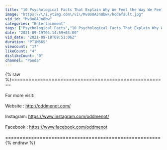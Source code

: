 ```yaml
---
title: "10 Psychological Facts That Explain Why We Feel the Way We Feel"
image: "https:\/\/i.ytimg.com\/vi\/Mv8o8AJn8bw\/hqdefault.jpg"
vid_id: "Mv8o8AJn8bw"
categories: "Entertainment"
tags: ["Psychological Facts","10 Psychological Facts That Explain Why We Feel the Way We Feel","Why We Feel the Way We Feel"]
date: "2021-09-19T04:14:59+03:00"
vid_date: "2021-09-18T09:51:06Z"
duration: "PT1M56S"
viewcount: "17"
likeCount: "4"
dislikeCount: "0"
channel: "Panda"
---
```

{% raw %}======================================================<br /><br />For more visit:<br /><br /> Website : <a rel="nofollow" target="blank" href="http://oddmenot.com/">http://oddmenot.com/</a><br /><br />Instagram: <a rel="nofollow" target="blank" href="https://www.instagram.com/oddmenot/">https://www.instagram.com/oddmenot/</a><br /><br /> Facebook : <a rel="nofollow" target="blank" href="https://www.facebook.com/oddmenot">https://www.facebook.com/oddmenot</a><br /><br />======================================================{% endraw %}
